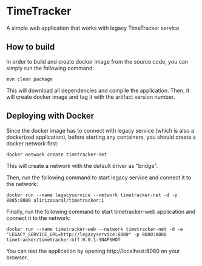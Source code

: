 # TimeTracker
A simple web application that works with legacy TimeTracker service

## How to build
In order to build and create docker image from the source code, you can simply run the following command:
```
mvn clean package
```  
This will download all dependencies and compile the application. Then, it will create docker image and tag it with the artifact version number.

## Deploying with Docker
Since the docker image has to connect with legacy service (which is also a dockerized application), before starting any containers, you should create a docker network first:
```
docker network create timetracker-net
```
This will create a network with the default driver as "bridge".

Then, run the following command to start legacy service and connect it to the network:
```
docker run --name legacyservice --network timetracker-net -d -p 8085:8080 alirizasaral/timetracker:1
```
Finally, run the following command to start timetracker-web application and connect it to the network:
```
docker run --name timetracker-web --network timetracker-net -d -e "LEGACY_SERVICE_URL=http://legacyservice:8080" -p 8080:8080 timetracker/timetracker-bff:0.0.1-SNAPSHOT
```
You can test the application by opening http://localhost:8080 on your browser.

